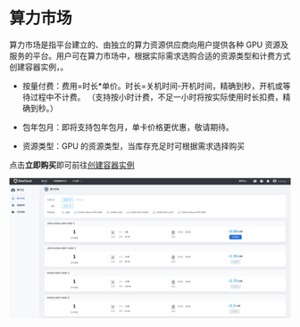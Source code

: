 # 算力市场

算力市场是指平台建立的、由独立的算力资源供应商向用户提供各种 GPU 资源及服务的平台。用户可在算力市场中，根据实际需求选购合适的资源类型和计费方式创建容器实例，。

- 按量付费：费用=时长*单价。时长=关机时间-开机时间，精确到秒，开机或等待过程中不计费。
（支持按小时计费，不足一小时将按实际使用时长扣费，精确到秒。）

- 包年包月：即将支持包年包月，单卡价格更优惠，敬请期待。
  
- 资源类型：GPU 的资源类型，当库存充足时可根据需求选择购买
  
点击**立即购买**即可前往[创建容器实例](instance.md)

![算力市场](../zestu/images/gpumarket.PNG)